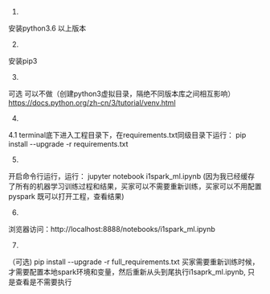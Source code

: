 1.
安装python3.6 以上版本

2. 
安装pip3 

3.
可选  可以不做（创建python3虚拟目录，隔绝不同版本库之间相互影响）
https://docs.python.org/zh-cn/3/tutorial/venv.html

4.
4.1
terminal底下进入工程目录下，在requirements.txt同级目录下运行：
pip install --upgrade -r requirements.txt

5.
开启命令行运行，运行：
jupyter notebook i1spark_ml.ipynb
(因为我已经缓存了所有的机器学习训练过程和结果，买家可以不需要重新训练，买家可以不用配置pyspark
既可以打开工程，查看结果)

6.
浏览器访问：http://localhost:8888/notebooks/i1spark_ml.ipynb

7.
（可选)
pip install --upgrade -r full_requirements.txt
买家需要重新训练时候，才需要配置本地spark环境和变量，然后重新从头到尾执行i1saprk_ml.ipynb,
只是查看是不需要执行




